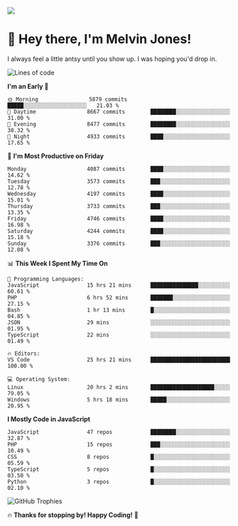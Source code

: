 ![](https://i.pinimg.com/originals/f8/b4/d0/f8b4d0ddedae91a68a6cfa788148436b.gif)

# 👋 Hey there, I'm Melvin Jones!
I always feel a little antsy until you show up. I was hoping you'd drop in.

<!--START_SECTION:mrepol742-->
![Lines of code](https://img.shields.io/badge/From%20Hello%20World%20I%27ve%20Written-21.2%20million%20lines%20of%20code-blue)

**I'm an Early 🐤** 

```text
🌞 Morning                5879 commits        █████░░░░░░░░░░░░░░░░░░░░   21.03 % 
🌆 Daytime                8667 commits        ████████░░░░░░░░░░░░░░░░░   31.00 % 
🌃 Evening                8477 commits        ████████░░░░░░░░░░░░░░░░░   30.32 % 
🌙 Night                  4933 commits        ████░░░░░░░░░░░░░░░░░░░░░   17.65 % 
```
📅 **I'm Most Productive on Friday** 

```text
Monday                   4087 commits        ████░░░░░░░░░░░░░░░░░░░░░   14.62 % 
Tuesday                  3573 commits        ███░░░░░░░░░░░░░░░░░░░░░░   12.78 % 
Wednesday                4197 commits        ████░░░░░░░░░░░░░░░░░░░░░   15.01 % 
Thursday                 3733 commits        ███░░░░░░░░░░░░░░░░░░░░░░   13.35 % 
Friday                   4746 commits        ████░░░░░░░░░░░░░░░░░░░░░   16.98 % 
Saturday                 4244 commits        ████░░░░░░░░░░░░░░░░░░░░░   15.18 % 
Sunday                   3376 commits        ███░░░░░░░░░░░░░░░░░░░░░░   12.08 % 
```


📊 **This Week I Spent My Time On** 

```text
💬 Programming Languages: 
JavaScript               15 hrs 21 mins      ███████████████░░░░░░░░░░   60.61 % 
PHP                      6 hrs 52 mins       ███████░░░░░░░░░░░░░░░░░░   27.15 % 
Bash                     1 hr 13 mins        █░░░░░░░░░░░░░░░░░░░░░░░░   04.85 % 
JSON                     29 mins             ░░░░░░░░░░░░░░░░░░░░░░░░░   01.95 % 
TypeScript               22 mins             ░░░░░░░░░░░░░░░░░░░░░░░░░   01.49 % 

🔥 Editors: 
VS Code                  25 hrs 21 mins      █████████████████████████   100.00 % 

💻 Operating System: 
Linux                    20 hrs 2 mins       ████████████████████░░░░░   79.05 % 
Windows                  5 hrs 18 mins       █████░░░░░░░░░░░░░░░░░░░░   20.95 % 
```

**I Mostly Code in JavaScript** 

```text
JavaScript               47 repos            ████████░░░░░░░░░░░░░░░░░   32.87 % 
PHP                      15 repos            ███░░░░░░░░░░░░░░░░░░░░░░   10.49 % 
CSS                      8 repos             █░░░░░░░░░░░░░░░░░░░░░░░░   05.59 % 
TypeScript               5 repos             █░░░░░░░░░░░░░░░░░░░░░░░░   03.50 % 
Python                   3 repos             █░░░░░░░░░░░░░░░░░░░░░░░░   02.10 % 
```




<!--END_SECTION:mrepol742-->

![GitHub Trophies](https://github-profile-trophy.vercel.app/?username=mrepol742&theme=dracula)

🔥 **Thanks for stopping by! Happy Coding!** 🚀
